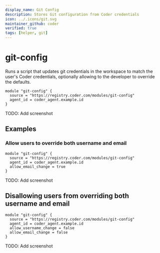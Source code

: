 ```yaml
---
display_name: Git Config
description: Stores Git configuration from Coder credentials
icon: ../.icons/git.svg
maintainer_github: coder
verified: true
tags: [helper, git]
---
```


# git-config

Runs a script that updates git credentials in the workspace to match the user's Coder credentials, optionally allowing to the developer to override the defaults.

```hcl
module "git-config" {
  source = "https://registry.coder.com/modules/git-config"
  agent_id = coder_agent.example.id
}
```

TODO: Add screenshot

## Examples

### Allow users to override both username and email

```hcl
module "git-config" {
  source = "https://registry.coder.com/modules/git-config"
  agent_id = coder_agent.example.id
  allow_email_change = true
}
```

TODO: Add screenshot

## Disallowing users from overriding both username and email

```hcl
module "git-config" {
  source = "https://registry.coder.com/modules/git-config"
  agent_id = coder_agent.example.id
  allow_username_change = false
  allow_email_change = false
}
```

TODO: Add screenshot

